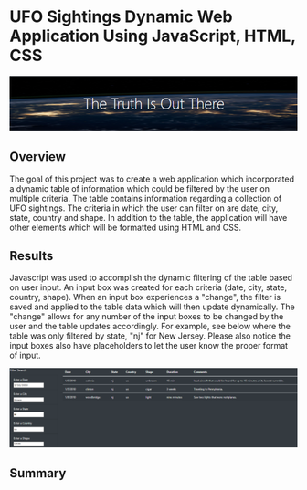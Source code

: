 # UFO Sightings Dynamic Web Application Using JavaScript, HTML, CSS

![jumbotron](./images/jumbotron.png)

## Overview

The goal of this project was to create a web application which incorporated a dynamic table of information which could be filtered by the user on 
multiple criteria. The table contains information regarding a collection of UFO sightings. The criteria in which the user can filter on are date, city, state, country and shape. In addition to the table, the application will have other elements which will be formatted using HTML and CSS.  

## Results

Javascript was used to accomplish the dynamic filtering of the table based on user input. An input box was created for each criteria (date, city, state, country, shape). When an input box experiences a "change", the filter is saved and applied to the table data which will then update dynamically. The "change" allows for any number of the input boxes to be changed by the user and the table updates accordingly. For example, see below where the table was only filtered by state, "nj" for New Jersey. Please also notice the input boxes also have placeholders to let the user know the proper format of input.

![ca search](./images/nj.png)

## Summary
